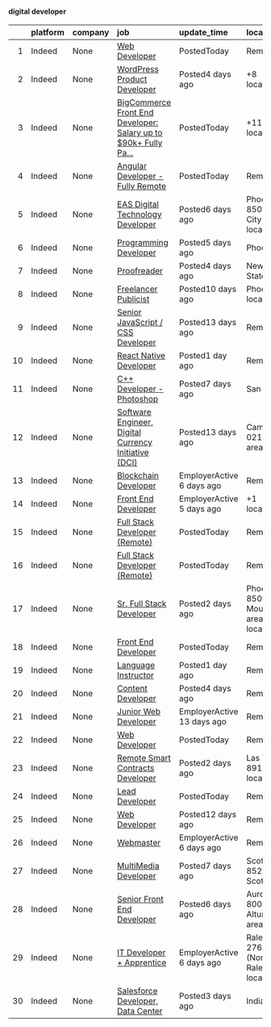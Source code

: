 

#### digital developer <a name="digitaldeveloper" />
|    | platform   | company   | job                                                                                                                                                                                                                                                                                                                                                                                                                                                                                                                                                                                                                                                                                                                                                                                                                                                                                                                                                                                                                                                                                                                                                    | update_time                | location                                                    |
|---:|:-----------|:----------|:-------------------------------------------------------------------------------------------------------------------------------------------------------------------------------------------------------------------------------------------------------------------------------------------------------------------------------------------------------------------------------------------------------------------------------------------------------------------------------------------------------------------------------------------------------------------------------------------------------------------------------------------------------------------------------------------------------------------------------------------------------------------------------------------------------------------------------------------------------------------------------------------------------------------------------------------------------------------------------------------------------------------------------------------------------------------------------------------------------------------------------------------------------|:---------------------------|:------------------------------------------------------------|
|  1 | Indeed     | None      | [Web Developer](https://www.indeed.com/pagead/clk?mo=r&ad=-6NYlbfkN0A953Z9EfJZc5Z9y7Wb0NkuJO-5BBnqXCJSieP3bN3oT4QyNZvw_41i9LsNwO9vanMSMS9GOVncpoNUITVb8wkf2MKqDNwD4XdJPP9bOoPcjoxIISAFIJpzy3XwUgxudDqzjguFFrwJytpk_QBvTSLn2uYqo9lmtJUyDR9dZHXp9Cjs1Ii3VGFKHgAejX2b1NfMtBiW-XAvgwcaN5_o14JikA8cXysrDlEKp0kmhNtCRqB-hfgm1OAM-rnsUaVKSSzpxn-3QO_DSDAIXN1yJjzUehshr-SF2cSmHMnMOhL9ZNyrFfS0QzYb1zuLR_iT_yIVftI3izABrzuwcz9nGyVaIgJWs7disQ8RtW_NNiqrfbu_QP1z-3BGoLT2xHcqT19V_Ke2dMBNBAGEfcIoBBRBhS1DP7iombG_injunMO_d3GlHpQrmIJWzFQrLbfZ4z3SeF5KT6J0SmNV0NLN2MIcEzCP-Kar-Tdt64_dqR4iQg==&p=0&fvj=1&vjs=3)                                                                                                                                                                                                                                                                                                                                                                                                                                                                                                                                                    | PostedToday                | Remote                                                      |
|  2 | Indeed     | None      | [WordPress Product Developer](https://www.indeed.com/pagead/clk?mo=r&ad=-6NYlbfkN0DSvZCc1Qq3Iouce0od6zqi6RU2QNBLb4OKAgBFHN1uN2pKmFsTTOkWzAEF5oYbr1xQ4g1JVupjCA35O-8eQESOYe-QVPqllSjEZ7kTgCSbb3lYuOx2r6Bb6r95f6JHBoI0JxplneI2uDVQ9iZhI_RmhB34wClymuBx2RPIPvaCS4EUnObAdo95yW7zGFJIaLcbAWYklIhkp9RLB4hDP6i1BzlfboxNip1zQqaOzFdW21wAqyuuvV1EnzXfUf6Ok92crEaUN7_BT3mC6wc4Isd0AvTmkZ3Z1_qtMsillRTtJtjmUrDeciSHL7l_3XWYJ-PstTXMdIGaq6ijiAdXrVIzHiqJTxaWyACe8ENCGuHHopWoefGX_hKX3HjS-tZzNDcfgHUv97tA7VIx9z8uJXuNnJ5DhkPhmxfWrZWedYe4L3ckRIZTSOSxHtbVfHSwSpIq9l_s2zZlzQr0GSrtI3RXt165F1s2nJI51ZqDSE3XFw==&p=1&fvj=1&vjs=3)                                                                                                                                                                                                                                                                                                                                                                                                                                                                                                                                      | Posted4 days ago           | +8 locationsRemote                                          |
|  3 | Indeed     | None      | [BigCommerce Front End Developer: Salary up to $90k+ Fully Pa...](https://www.indeed.com/pagead/clk?mo=r&ad=-6NYlbfkN0BeqOXt1Ki4TgaqVzKgHyO684REiCAwMDt6QdkLJMyKFE4U8Gf44T3q6743LZi-2_r_mEFI8VAOSzQlY43NvrI09rY0vruhAClAJRFJ6heLbCfcVGp4k7djM_TbYBZkV-JMtlL1H404loBNuSsuZga8g2uf8T-_FKXoekvwmT_iZo_otP_reS_hh-nDavq0M6jTsH9BjiTJwuopqXZxw1g86odReyyBi5uHh3xF7_RVAsAVqaVSIYhWV7OdmZGtKWol_Hnc3r0nqgkKaCUUN-3_v-WgGb4Oj4B-pDGKnMdHbX-TKRzYokZTE27lht6_9cm0bQAwF2kD58d4dPTtaqv0qmqtC-DQY-Mmx974MuR33vcqVIcizZ5dPAbRfWgOh3zRP2DXDYsgrHOOtnB4IFxxxhXkj3zWlmyP4uBcbCvkRyiV6e0O6JTNqQ-WlhIviq7hGt9uBSEFcGvNxsjljAYZwct241XiYFMDZ-YTLsC2HQ==&p=2&fvj=1&vjs=3)                                                                                                                                                                                                                                                                                                                                                                                                                                                                                                  | PostedToday                | +11 locationsRemote                                         |
|  4 | Indeed     | None      | [Angular Developer - Fully Remote](https://www.indeed.com/company/CTI-Consulting/jobs/Angular-Developer-06c07a7fdc344b37?fccid=379434ad9862816d&vjs=3)                                                                                                                                                                                                                                                                                                                                                                                                                                                                                                                                                                                                                                                                                                                                                                                                                                                                                                                                                                                                 | PostedToday                | Remote                                                      |
|  5 | Indeed     | None      | [EAS Digital Technology Developer](https://www.indeed.com/rc/clk?jk=6d5ac929e73f803d&fccid=2df6a1e69a70a1e7&vjs=3)                                                                                                                                                                                                                                                                                                                                                                                                                                                                                                                                                                                                                                                                                                                                                                                                                                                                                                                                                                                                                                     | Posted6 days ago           | Phoenix, AZ 85001 (Central City area)+21 locations          |
|  6 | Indeed     | None      | [Programming Developer](https://www.indeed.com/rc/clk?jk=09a8a252f8b1c549&fccid=296b424f12712d83&vjs=3)                                                                                                                                                                                                                                                                                                                                                                                                                                                                                                                                                                                                                                                                                                                                                                                                                                                                                                                                                                                                                                                | Posted5 days ago           | Phoenix, AZ                                                 |
|  7 | Indeed     | None      | [Proofreader](https://www.indeed.com/rc/clk?jk=e7f000dd45721984&fccid=a575b7c5c50b587a&vjs=3)                                                                                                                                                                                                                                                                                                                                                                                                                                                                                                                                                                                                                                                                                                                                                                                                                                                                                                                                                                                                                                                          | Posted4 days ago           | New York State•Remote                                       |
|  8 | Indeed     | None      | [Freelancer Publicist](https://www.indeed.com/rc/clk?jk=dfbd333f42c3f2b5&fccid=95ba0f0f3bc059a8&vjs=3)                                                                                                                                                                                                                                                                                                                                                                                                                                                                                                                                                                                                                                                                                                                                                                                                                                                                                                                                                                                                                                                 | Posted10 days ago          | Phoenix, AZ+46 locations                                    |
|  9 | Indeed     | None      | [Senior JavaScript / CSS Developer](https://www.indeed.com/pagead/clk?mo=r&ad=-6NYlbfkN0BTYkY06FZEdAAtNWO-eDAfNklmfZymsMF6eFRONl7rAMN5x_2sHrqXfWPo9rHDxSO-XAZ6G93dYH2QLZkEvrmKQDDnoBK4wm8GsI3PSBNNJNz4fpf1u89WLzhXc8uYI4eMdRS1U1nL25Ls4f1pJvFhWtpzLkOzNj_mB4BsUFGOwQrP-fWUUkYl6p1G8GPIJOxyz531wXz3hblmbvhPT-eV2MVpvlGIJSnT93Oluj_wiyGQn7gDYOyen6q5w_eOi8Nj1eynb7is1XIlaHVEDKt1ixSO5OhIlPvCjLvlOiqK8GUWoqhoL__RO-LAcqTj6JC-O6xI6nwguLQEabwccUXeMJr_5AsjWy8rRX8nRJkSkngxzB5dhBPpZA889kc_BOMeiP_iTf2J4OseRhhb4fprTntLHf7zHpDbScsc2AzyYzSlK3doYTEDpBE3AdPVUmMhR4k1I0T3ehZ_QiW4i8vXTe-JaLIqQ_ateHsisrm_eTegzUn0Cq1g&p=8&fvj=1&vjs=3)                                                                                                                                                                                                                                                                                                                                                                                                                                                                                                                        | Posted13 days ago          | Remote                                                      |
| 10 | Indeed     | None      | [React Native Developer](https://www.indeed.com/company/Amenity-Health/jobs/React-Native-Developer-ddc031928440315a?fccid=3f014e606bc8d5cd&vjs=3)                                                                                                                                                                                                                                                                                                                                                                                                                                                                                                                                                                                                                                                                                                                                                                                                                                                                                                                                                                                                      | Posted1 day ago            | Remote                                                      |
| 11 | Indeed     | None      | [C++ Developer - Photoshop](https://www.indeed.com/rc/clk?jk=7c0413149381dbdf&fccid=f89deb5a97c7738a&vjs=3)                                                                                                                                                                                                                                                                                                                                                                                                                                                                                                                                                                                                                                                                                                                                                                                                                                                                                                                                                                                                                                            | Posted7 days ago           | San Jose, CA                                                |
| 12 | Indeed     | None      | [Software Engineer, Digital Currency Initiative (DCI)](https://www.indeed.com/rc/clk?jk=b995155b3f5a6c88&fccid=71cf745ec1b3aae4&vjs=3)                                                                                                                                                                                                                                                                                                                                                                                                                                                                                                                                                                                                                                                                                                                                                                                                                                                                                                                                                                                                                 | Posted13 days ago          | Cambridge, MA 02139 (MIT area)                              |
| 13 | Indeed     | None      | [Blockchain Developer](https://www.indeed.com/company/RealT/jobs/Blockchain-Developer-d9a3c6388d0e07cf?fccid=af39c5f8db24c981&vjs=3)                                                                                                                                                                                                                                                                                                                                                                                                                                                                                                                                                                                                                                                                                                                                                                                                                                                                                                                                                                                                                   | EmployerActive 6 days ago  | Remote                                                      |
| 14 | Indeed     | None      | [Front End Developer](https://www.indeed.com/company/Americaneagle.com/jobs/Front-End-Developer-ab3f1cd0fcbbd145?fccid=c539f08fa8701d77&vjs=3)                                                                                                                                                                                                                                                                                                                                                                                                                                                                                                                                                                                                                                                                                                                                                                                                                                                                                                                                                                                                         | EmployerActive 5 days ago  | +1 locationRemote                                           |
| 15 | Indeed     | None      | [Full Stack Developer (Remote)](https://www.indeed.com/company/Generation-Iron-Fitness-Network/jobs/Full-Stack-Developer-31771031d29d8704?fccid=454757915bef5d96&vjs=3)                                                                                                                                                                                                                                                                                                                                                                                                                                                                                                                                                                                                                                                                                                                                                                                                                                                                                                                                                                                | PostedToday                | Remote                                                      |
| 16 | Indeed     | None      | [Full Stack Developer (Remote)](https://www.indeed.com/company/Generation-Iron-Fitness-Network/jobs/Full-Stack-Developer-31771031d29d8704?fccid=454757915bef5d96&vjs=3)                                                                                                                                                                                                                                                                                                                                                                                                                                                                                                                                                                                                                                                                                                                                                                                                                                                                                                                                                                                | PostedToday                | Remote                                                      |
| 17 | Indeed     | None      | [Sr. Full Stack Developer](https://www.indeed.com/pagead/clk?mo=r&ad=-6NYlbfkN0CpFJQzrgRR8WqXWK1qKKEqALWJw739KlKqr2H-MSI4eh4ZOxqVaUrhNSyjVEAq5t4cTJoHmKBQLbCdPjERUh8IAPFf7fhwWQSEQ7yNsvUt8OLStxV9Nsoyv58KMTPw1EkPdUk4A17BhT4RBGHszhD0atKTEQPbx0YyCx0hMYywfNBar1O3XQT1kf6sdVweRLxsQSHBlsOvLKw9s9o4RoFDmppBFPfbFQrN0Wk1z4ZYKFjd2VDJOT2cqw0FozH3Csg7riOjDW8YNoeJqTE5MLHHMRUs242U0o4o5s6-uYrzrIcEgf2Eehcvms000SKTdGy2h83HJIL13LRR3jw8-kLckkUlFxFB8nMhTUvl0HhiRppEtbNHNLGm2vPSgs5-T5F9wFmqR8EMVq4ETiQZ5Y4vykoULE-ZmOvRHVYlsUbChmDrXFlId0L7PWiaAm2jL7nYBvQ9OfxsCOYaxU11ugT2SshFfjbJjQ8Tqg-2oN246ox-ImgFnfj4Y9Xl2TL5v1bhUOpeLPbMRZWW7Le-KihV3GJS1XU72CAXoXR-DMY70zp2K1V5gPQzBNI_iQBablpHW6nJp7GfQfMGfT1QS6Q9ByHZwPPzcJOOfWPTts9qioFBV6v_Dol5jP0n_IHtyhXRGqo9Em6gU42NXdlfj8C5zkFqoR2x1-sOXst1m2IYpXpmmtyzmbmAIgKybPKKGG7JvztF5vI1fqjZ0U0lIeVYnTsytbJWdowVCf3yzPTRbYXaC3Nt4oH-FT2QnaEsdeK1d4VOgQ02HDdZaOpu1lUZ30nSQH2wMzbwZqDwkuNhhp76i0gS6RN8Y0ubz76qrxkH8_X5ehg9aAi5hKBaJsU45v2SdvZWRX9fJpRslOi-IOfMBisIl-AuhCXszBKXll6iOk34z-W1V8kd5pR8nJcR6ix1slXvWVtmvreBIXoQTV-3b612os5t1dsDDtQbkHvNtvn_WQU_u7TwD-ADaFrCbuqVOL69Zx1UMCVpD2tIiw==&p=1&fvj=0&vjs=3)         | Posted2 days ago           | Phoenix, AZ 85021 (North Mountain area)+30 locations•Remote |
| 18 | Indeed     | None      | [Front End Developer](https://www.indeed.com/company/Dooley-Design-Group-LLC/jobs/Front-End-Developer-92d3bf6894789d73?fccid=d671390bc920a03e&vjs=3)                                                                                                                                                                                                                                                                                                                                                                                                                                                                                                                                                                                                                                                                                                                                                                                                                                                                                                                                                                                                   | PostedToday                | Remote                                                      |
| 19 | Indeed     | None      | [Language Instructor](https://www.indeed.com/company/OneBrow/jobs/Language-Instructor-68d13185878a5841?fccid=a90d2bfbd6eabea1&vjs=3)                                                                                                                                                                                                                                                                                                                                                                                                                                                                                                                                                                                                                                                                                                                                                                                                                                                                                                                                                                                                                   | Posted1 day ago            | Remote                                                      |
| 20 | Indeed     | None      | [Content Developer](https://www.indeed.com/company/Allarium,-LLC/jobs/Content-Developer-22d32c50d3f5cdda?fccid=8b50061a1c28f830&vjs=3)                                                                                                                                                                                                                                                                                                                                                                                                                                                                                                                                                                                                                                                                                                                                                                                                                                                                                                                                                                                                                 | Posted4 days ago           | Remote                                                      |
| 21 | Indeed     | None      | [Junior Web Developer](https://www.indeed.com/company/Range-Marketing/jobs/Junior-Web-Developer-d00b42dbaab1405c?fccid=0a8aec0ffc0d6bde&vjs=3)                                                                                                                                                                                                                                                                                                                                                                                                                                                                                                                                                                                                                                                                                                                                                                                                                                                                                                                                                                                                         | EmployerActive 13 days ago | Remote                                                      |
| 22 | Indeed     | None      | [Web Developer](https://www.indeed.com/company/Alopex-Interaction-Design/jobs/Web-Developer-7cb791fa89a501ac?fccid=f8306a298bc65b91&vjs=3)                                                                                                                                                                                                                                                                                                                                                                                                                                                                                                                                                                                                                                                                                                                                                                                                                                                                                                                                                                                                             | PostedToday                | Remote                                                      |
| 23 | Indeed     | None      | [Remote Smart Contracts Developer](https://www.indeed.com/pagead/clk?mo=r&ad=-6NYlbfkN0CpFJQzrgRR8WqXWK1qKKEqALWJw739KlKqr2H-MSI4eh4ZOxqVaUrhNSyjVEAq5t4cTJoHmKBQLV0mQltJ4bi7WOLnrF9Y2ulBEPRAbDDgFdWO67zzpESBiKFwlFI6-MpJSD75jvcoM7u81LyukzYwSgUbW904LRK3pa6f7LhMNFBYg9Rirph8ae7YftwTgAuk4-6ye0VmnoNlMvjR5yPP8Iz49UUltOxuXbK6_M6lhFwEkV94Il_hJsiAbXRjQa8LPNxIUj9y3gOlqt7dfgM2GMD_MjGppUgHEetQ8z5CmSx3CDSYER881MKehyUQBXNoSuY0HdWBCnqTjn7PQGwhxBvStpVUE4FS_4GJAiLH3vqBcqRqct_VEGb7e5o-K7AUS1gdMcxyy-XWO8-IU7IUClCiohSipo_jqZILYlnLLf7rGXGZyJhI5JGYAIM7qTNzrbYKdYgspkuRdc72lNJ4kF4S45M0qIfthaxncIRB95h6K7yqyfCokIMrPYZJdc7R2aNQriS7wkGxIb1xfzPU0p3cKoUaBV_cS4Hwt1ZTtYrMc5jSuCt1RdMNIwST6MpUorffslo-VbJDVBlDopLCLApcniWgmVQ67GviKiX3XRSAM5rN7efEmBGrhkEPcV_8mRyMeNQ_CVvcfQdoj6N8cpTOKNtLXcev7nd_Z9tjwXwijMr4RO4lt9tgN_2_5J_qq9gFCiMncyrBRurfDwSHDR3POP5ezjSWAVNbmE8j4DeQzyIf92J4hJ7Pk1uo-1GaIAlUPSTmuRv3ZBfrxuWdl4bnHA3wU5wI2wK9qBEpnN_t17ReVEzXoJ8CkNOGyiChdAWcFFEf2gBy7UWVCkopMRM1wuUmm4R0VJBqTs49_Qry6c8RhcH-IXFvjADvlA_UJE8PS2HHhKsZXkE7hSKcM_YThe-YCnmzpLE3oB3oz9EGOFbNro-DL50MHotXKDrb952yoAg4skNkdBxKvE_zA0O3b0XeoTAlo5UlP84Agw==&p=7&fvj=0&vjs=3) | Posted2 days ago           | Las Vegas, NV 89117+3 locations•Remote                      |
| 24 | Indeed     | None      | [Lead Developer](https://www.indeed.com/company/Constant-Energy-Capital-Management/jobs/Lead-Developer-5049a9e16e16a392?fccid=6d9d507ffafac675&vjs=3)                                                                                                                                                                                                                                                                                                                                                                                                                                                                                                                                                                                                                                                                                                                                                                                                                                                                                                                                                                                                  | PostedToday                | Remote                                                      |
| 25 | Indeed     | None      | [Web Developer](https://www.indeed.com/company/Tremco-Construction-Products-Group/jobs/Web-Developer-19c496d500a04c3c?fccid=6ea3a5213c4eb7d9&vjs=3)                                                                                                                                                                                                                                                                                                                                                                                                                                                                                                                                                                                                                                                                                                                                                                                                                                                                                                                                                                                                    | Posted12 days ago          | Remote                                                      |
| 26 | Indeed     | None      | [Webmaster](https://www.indeed.com/company/Blue-Corona/jobs/Webmaster-333a4708d2e0fb40?fccid=361c688c79a7e60c&vjs=3)                                                                                                                                                                                                                                                                                                                                                                                                                                                                                                                                                                                                                                                                                                                                                                                                                                                                                                                                                                                                                                   | EmployerActive 6 days ago  | Remote                                                      |
| 27 | Indeed     | None      | [MultiMedia Developer](https://www.indeed.com/rc/clk?jk=493cb3408e77e85b&fccid=b97aa9a98af93bad&vjs=3)                                                                                                                                                                                                                                                                                                                                                                                                                                                                                                                                                                                                                                                                                                                                                                                                                                                                                                                                                                                                                                                 | Posted7 days ago           | Scottsdale, AZ 85257 (South Scottsdale area)                |
| 28 | Indeed     | None      | [Senior Front End Developer](https://www.indeed.com/rc/clk?jk=80232a7a030a5e8d&fccid=2c6a09762a89eca3&vjs=3)                                                                                                                                                                                                                                                                                                                                                                                                                                                                                                                                                                                                                                                                                                                                                                                                                                                                                                                                                                                                                                           | Posted6 days ago           | Aurora, CO 80011 (Sable Altura Chambers area)+1 location    |
| 29 | Indeed     | None      | [IT Developer + Apprentice](https://www.indeed.com/company/New-Apprenticeship/jobs/IT-Developer-Apprentice-46f1517d613f49ed?fccid=d690218d13945475&vjs=3)                                                                                                                                                                                                                                                                                                                                                                                                                                                                                                                                                                                                                                                                                                                                                                                                                                                                                                                                                                                              | EmployerActive 6 days ago  | Raleigh, NC 27617 (Northwest Raleigh area)+2 locations      |
| 30 | Indeed     | None      | [Salesforce Developer, Data Center](https://www.indeed.com/rc/clk?jk=e112ef345afcea18&fccid=849a996a7e062132&vjs=3)                                                                                                                                                                                                                                                                                                                                                                                                                                                                                                                                                                                                                                                                                                                                                                                                                                                                                                                                                                                                                                    | Posted3 days ago           | Indiana                                                     |